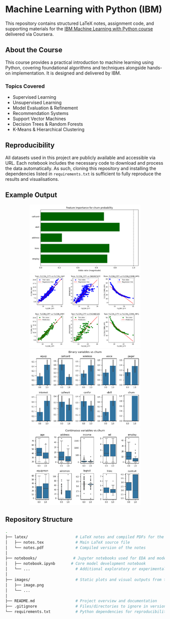 # Machine Learning with Python (IBM)

This repository contains structured LaTeX notes, assignment code, and supporting materials for the [IBM Machine Learning with Python course](https://www.coursera.org/learn/machine-learning-with-python) delivered via Coursera.

## About the Course

This course provides a practical introduction to machine learning using Python, covering foundational algorithms and techniques alongside hands-on implementation. It is designed and delivered by IBM.

### Topics Covered
- Supervised Learning
- Unsupervised Learning
- Model Evaluation & Refinement
- Recommendation Systems
- Support Vector Machines
- Decision Trees & Random Forests
- K-Means & Hierarchical Clustering

## Reproducibility

All datasets used in this project are publicly available and accessible via URL. Each notebook includes the necessary code to download and process the data automatically. As such, cloning this repository and installing the dependencies listed in `requirements.txt` is sufficient to fully reproduce the results and visualisations.

## Example Output

<p align="center">
  <img src="images/odds-ratio.png" alt="Feature Importance" width="350"/>
  <img src="images/lin-reg.png" alt="Linear Regression" width="350"/>
  <img src="images/bin.png" alt="Feature Analysis - Binary" width="350"/>
  <img src="images/cont.png" alt="Feature Analysis - Continuous" width="350"/>
</p>


## Repository Structure

```bash
.
├── latex/                     # LaTeX notes and compiled PDFs for the project
│   ├── notes.tex              # Main LaTeX source file
│   └── notes.pdf              # Compiled version of the notes
│
├── notebooks/                # Jupyter notebooks used for EDA and modelling
│   ├── notebook.ipynb       # Core model development notebook
│   └── ...                    # Additional exploratory or experimental notebooks
│
├── images/                    # Static plots and visual outputs from the analysis
│   ├── image.png              
│   └── ...
│
├── README.md                  # Project overview and documentation
├── .gitignore                 # Files/directories to ignore in version control
└── requirements.txt           # Python dependencies for reproducibility
